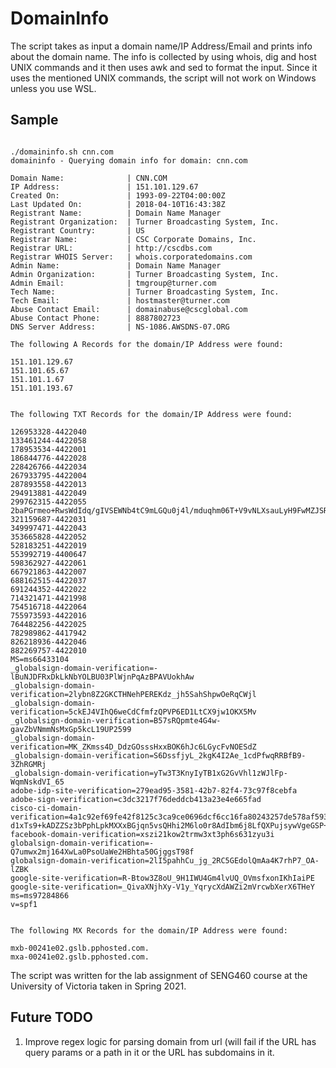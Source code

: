 # DomainInfo

The script takes as input a domain name/IP Address/Email and prints info about the domain name. The info is collected by using 
whois, dig and host UNIX commands and it then uses awk and sed to format the input. Since it uses the mentioned UNIX commands,
the script will not work on Windows unless you use WSL.

## Sample 
```shell

./domaininfo.sh cnn.com
domaininfo - Querying domain info for domain: cnn.com

Domain Name:              | CNN.COM
IP Address:               | 151.101.129.67
Created On:               | 1993-09-22T04:00:00Z
Last Updated On:          | 2018-04-10T16:43:38Z
Registrant Name:          | Domain Name Manager
Registrant Organization:  | Turner Broadcasting System, Inc.
Registrant Country:       | US
Registrar Name:           | CSC Corporate Domains, Inc.
Registrar URL:            | http://cscdbs.com
Registrar WHOIS Server:   | whois.corporatedomains.com
Admin Name:               | Domain Name Manager
Admin Organization:       | Turner Broadcasting System, Inc.
Admin Email:              | tmgroup@turner.com
Tech Name:                | Turner Broadcasting System, Inc.
Tech Email:               | hostmaster@turner.com
Abuse Contact Email:      | domainabuse@cscglobal.com
Abuse Contact Phone:      | 8887802723
DNS Server Address:       | NS-1086.AWSDNS-07.ORG

The following A Records for the domain/IP Address were found:

151.101.129.67
151.101.65.67
151.101.1.67
151.101.193.67


The following TXT Records for the domain/IP Address were found:

126953328-4422040
133461244-4422058
178953534-4422001
186844776-4422028
228426766-4422034
267933795-4422004
287893558-4422013
294913881-4422049
299762315-4422055
2baPGrmeo+RwsWdIdq/gIVSEWNb4tC9mLGQu0j4l/mduqhm06T+V9vNLXsauLyH9FwMZJSRHvj/YHGKOVWRylw==
321159687-4422031
349997471-4422043
353665828-4422052
528183251-4422019
553992719-4400647
598362927-4422061
667921863-4422007
688162515-4422037
691244352-4422022
714321471-4421998
754516718-4422064
755973593-4422016
764482256-4422025
782989862-4417942
826218936-4422046
882269757-4422010
MS=ms66433104
_globalsign-domain-verification=-lBuNJDFRxDkLkNbYOLBU03PlWjnPqAzBPAVUokhAw
_globalsign-domain-verification=2lybn8Z2GKCTHNehPEREKdz_jh5SahShpwOeRqCWjl
_globalsign-domain-verification=5ckEJ4VIhQ6weCdCfmfzQPVP6ED1LtCX9jw1OKX5Mv
_globalsign-domain-verification=B57sRQpmte4G4w-gavZbVNmmNsMxGp5kcL19UP2599
_globalsign-domain-verification=MK_ZKmss4D_DdzGOsssHxxBOK6hJc6LGycFvNOESdZ
_globalsign-domain-verification=S6DssfjyL_2kgK4I2Ae_1cdPfwqRRBfB9-3ZhRGMRj
_globalsign-domain-verification=yTw3T3KnyIyTB1xG2GvVhl1zWJlFp-WqmNskdVI_65
adobe-idp-site-verification=279ead95-3581-42b7-82f4-73c97f8cebfa
adobe-sign-verification=c3dc3217f76deddcb413a23e4e665fad
cisco-ci-domain-verification=4a1c92ef69fe42f8125c3ca9ce0696dcf6cc16fa80243257de578af593d19548
d1xTs9+kADZZSz3bPphLpkMXXxBGjqn5vsQHhi2M6lo0r8AdIbm6j8LfQXPujsywVgeGSP+AXWX0vO9Iep5cUg==
facebook-domain-verification=xszi21kow2trmw3xt3ph6s631zyu3i
globalsign-domain-verification=-Q7umwx2mj164XwLa0PsoUaWe2HBhta50GjggsT98f
globalsign-domain-verification=2lI5pahhCu_jg_2RC5GEdolQmAa4K7rhP7_OA-lZBK
google-site-verification=R-Btow3Z8oU_9H1IWU4Gm4lvUQ_OVmsfxonIKhIaiPE
google-site-verification=_QivaXNjhXy-V1y_YqrycXdAWZi2mVrcwbXerX6THeY
ms=ms97284866
v=spf1


The following MX Records for the domain/IP Address were found:

mxb-00241e02.gslb.pphosted.com.
mxa-00241e02.gslb.pphosted.com.
```

The script was written for the lab assignment of SENG460 course at the University of Victoria taken in Spring 2021.

## Future TODO

1. Improve regex logic for parsing domain from url (will fail if the URL has query params or a path in it or the URL has subdomains in it.
